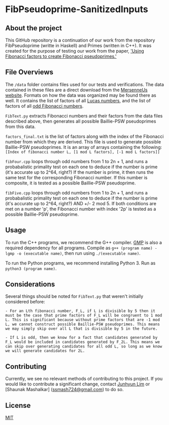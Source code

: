 # FibPseudoprime-SanitizedInputs

## About the project

This GitHub repository is a continuation of our work from the repository FibPseudoprime (writte in Haskell) and Primes (written in C++). It was created for the purpose of testing our work from the paper, ['Using Fibonacci factors to create Fibonacci pseudoprimes.'](https://arxiv.org/abs/2105.13513)

## File Overviews

The `/data` folder contains files used for our tests and verifications. The data contained in these files are a direct download from the [MersenneUs website](https://mersennus.net/fibonacci/). Formats on how the data was organized may be found there as well. It contains the list of factors of all [Lucas numbers](https://github.com/ensj/FibPseudoprime-SanitizedInputs/blob/master/data/allLucasFactors.txt), and the list of factors of all [odd Fibonacci numbers](https://github.com/ensj/FibPseudoprime-SanitizedInputs/blob/master/data/oddFibFactors.txt). 

`FibText.py` extracts Fibonacci numbers and their factors from the data files described above, then generates all possible Baillie-PSW pseudoprimes from this data.

`factors_final.txt` is the list of factors along with the index of the Fibonacci number from which they are derived. This file is used to generate possible Baillie-PSW pseudoprimes. It is an array of arrays containing the following: `[Index of fibonacci number L, [1 mod L factors], [-1 mod L factors]]`

`fibFour.cpp` loops through odd numbers from 1 to 2n + 1, and runs a probabalistic primality test on each one to deduce if the number is prime (it's accurate up to 2^64, right?) If the number is prime, it then runs the same test for the corresponding Fibonacci number. If this number is composite, it is tested as a possible Baillie-PSW pseudoprime. 

`fibFive.cpp` loops through odd numbers from 1 to 2n + 1, and runs a probabalistic primality test on each one to deduce if the number is prime (it's accurate up to 2^64, right?) AND +/- 2 mod 5. If both conditions are met on a number 'p', the Fibonacci number with index '2p' is tested as a possible Baillie-PSW pseudoprime. 

## Usage

To run the C++ programs, we recommend the G++ compiler. [GMP](https://gmplib.org) is also a required dependency for all programs. Compile as `g++ (program name) -lgmp -o (executable name)`, then run using `./(executable name)`.

To run the Python programs, we recommend installing Python 3. Run as `python3 (program name)`.

## Considerations

Several things should be noted for `FibText.py` that weren't initially considered before: 

    - For an Lth fibonacci number, F_L, if L is divisible by 5 then it must be the case that prime factors of F_L will be congruent to 1 mod L. This is significant because without prime factors that are -1 mod L, we cannot construct possible Baillie-PSW pseudoprimes. This means we may simply skip over all L that is divisible by 5 in the future.

    - If L is odd, then we know for a fact that candidates generated by F_L would be included in candidates generated by F_2L. This means we can skip over generating candidates for all odd L, so long as we know we will generate candidates for 2L. 

## Contributing

Currently, we see no relevant methods of contributing to this project. If you would like to contribute a significant change, contact [Junhyun Lim](limjunhyun@gmail.com) or [Shaunak Mashalkar] (ssmash724@gmail.com) to do so. 

## License

[MIT](https://choosealicense.com/licenses/mit/)
